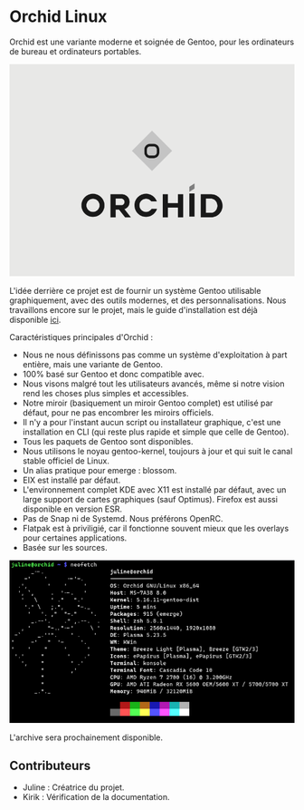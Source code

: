 # Orchid Linux 

Orchid est une variante moderne et soignée de Gentoo, pour les ordinateurs de bureau et ordinateurs portables.

![Orchid Logo](img/ORCHID_LOGO.png)

L'idée derrière ce projet est de fournir un système Gentoo utilisable graphiquement, avec des outils modernes, et des personnalisations.
Nous travaillons encore sur le projet, mais le guide d'installation est déjà disponible [ici](https://github.com/juliiine/orchid/blob/main/Installation.md).

Caractéristiques principales d'Orchid :

- Nous ne nous définissons pas comme un système d'exploitation à part entière, mais une variante de Gentoo. 
- 100% basé sur Gentoo et donc compatible avec.
- Nous visons malgré tout les utilisateurs avancés, même si notre vision rend les choses plus simples et accessibles.
- Notre miroir (basiquement un miroir Gentoo complet) est utilisé par défaut, pour ne pas encombrer les miroirs officiels.
- Il n'y a pour l'instant aucun script ou installateur graphique, c'est une installation en CLI (qui reste plus rapide et simple que celle de Gentoo).
- Tous les paquets de Gentoo sont disponibles.
- Nous utilisons le noyau gentoo-kernel, toujours à jour et qui suit le canal stable officiel de Linux.
- Un alias pratique pour emerge : blossom.
- EIX est installé par défaut.
- L'environnement complet KDE avec X11 est installé par défaut, avec un large support de cartes graphiques (sauf Optimus). Firefox est aussi disponible en version ESR.
- Pas de Snap ni de Systemd. Nous préférons OpenRC. 
- Flatpak est à priviligié, car il fonctionne souvent mieux que les overlays pour certaines applications.
- Basée sur les sources.

![OrchidNeofetch](img/Screenshot_20220226_171132.png)


L'archive sera prochainement disponible.

## Contributeurs

- Juline : Créatrice du projet.
- Kirik : Vérification de la documentation.
